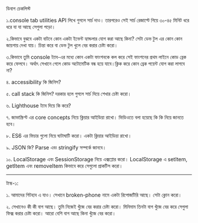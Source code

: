 ডিবাগ চেকলিস্ট 

১.console tab utilities API লিখে গুগলে সার্চ দাও। তারপরেও সেই সার্চ রেজাল্টে গিয়ে ৩০-৪৫ মিনিট ধরে ধরে যা যা আছে সেগুলা পড়ো। 

২.কিভাবে বুঝবে একটা বাটনে কোন একটা ইভেন্ট হ্যান্ডলার যোগ করা আছে কিনা? সেটা ডেভ টুল এর কোন কোন জায়গায় দেখা যায়। চিন্তা করে বা ডেভ টুল খুলে বের করার চেষ্টা করো। 

৩.কিভাবে তুমি console ট্যাব-এর মধ্যে কোন একটা ফাংশনকে কল করে সেই ফাংশনের প্রথম লাইনে কোড ব্রেক করে ফেলবে। অর্থাৎ সেখানে গেলে কোড অটোমেটিক বন্ধ হয়ে যাবে।ক্লিক করে কোন ব্রেক পয়েন্ট যোগ করা লাগবে না?

৪. accessibility কি জিনিস?

৫. call stack কি জিনিস? দরকার হলে গুগলে সার্চ দিয়ে শেখার চেষ্টা করো। 

৬. Lighthouse ট্যাব দিয়ে কি করে?

৭. জাভাস্ক্রিপ্ট এর core concepts নিয়ে ক্লিয়ার আইডিয়া রাখো। ভিডিওতে বলা হয়েছে কি কি নিয়ে জানতে হবে।

৮. ES6 এর ফিচার গুলো নিয়ে ঘাটাঘাটি করো। একটা ক্লিয়ার আইডিয়া রাখো।

৯. JSON কি? Parse এবং stringify সম্পর্কে জানবে।

১০. LocalStorage এবং SessionStorage নিয়ে এক্সপ্লোর করো। LocalStorage এ setItem, getItem এবং removeItem কিভাবে করে সেগুলো প্রাকটিস করো।

-------------



টাস্ক-১:



১. আমাদের গিটহাব এ যাও। সেখানে broken-phone নামে একটা রিপোজটিরি আছে। সেটা ক্লোন করো। 

২. সেখানেও কী কী বাগ আছে। তুমি নিজেই খুঁজে বের করার চেষ্টা করো। মিনিমাম তিনটা বাগ খুঁজে বের করে সেগুলা ফিক্স করার চেষ্টা করো। আরো বেশি বাগ আছে কিনা খুঁজে বের করো। 